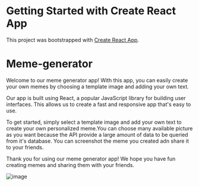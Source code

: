 # Getting Started with Create React App

This project was bootstrapped with [Create React App](https://github.com/facebook/create-react-app).

# Meme-generator

Welcome to our meme generator app! With this app, you can easily create your own memes by choosing a template image and adding your own text.

Our app is built using React, a popular JavaScript library for building user interfaces. This allows us to create a fast and responsive app that's easy to use.

To get started, simply select a template image and add your own text to create your own personalized meme.You can choose many available picture as you want because the API provide a large amount of data to be queried from it's database. You can screenshot the meme you created adn share it to your friends.

Thank you for using our meme generator app! We hope you have fun creating memes and sharing them with your friends.

![image](https://user-images.githubusercontent.com/109452068/209363428-9fc54c00-3c6f-4074-bfe6-0d0818be02bd.png)
